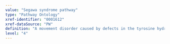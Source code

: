 ```yaml
---
value: "Segawa syndrome pathway"
type: "Pathway Ontology"
xref-identifier: "0001612"
xref-dataSource: "PW"
definition: "A movement disorder caused by defects in the tyrosine hydroxylase enzyme that converts tyrosine to L-DOPA, the precursor of dopamine in the dopamine biosynthetic pathway of the other two catecholamines downstream of it, norepinephrine and epinephrine."
level: "4"
---
```

